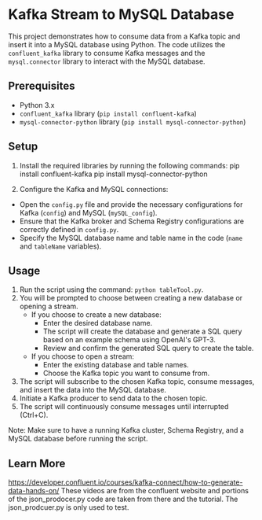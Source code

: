 # Kafka Stream to MySQL Database

This project demonstrates how to consume data from a Kafka topic and insert it into a MySQL database using Python. The code utilizes the `confluent_kafka` library to consume Kafka messages and the `mysql.connector` library to interact with the MySQL database.

## Prerequisites

- Python 3.x
- `confluent_kafka` library (`pip install confluent-kafka`)
- `mysql-connector-python` library (`pip install mysql-connector-python`)

## Setup

1. Install the required libraries by running the following commands:
pip install confluent-kafka
pip install mysql-connector-python

2. Configure the Kafka and MySQL connections:

- Open the `config.py` file and provide the necessary configurations for Kafka (`config`) and MySQL (`mySQL_config`).
- Ensure that the Kafka broker and Schema Registry configurations are correctly defined in `config.py`.
- Specify the MySQL database name and table name in the code (`name` and `tableName` variables).

## Usage

1. Run the script using the command: `python tableTool.py`.
2. You will be prompted to choose between creating a new database or opening a stream.
   - If you choose to create a new database:
     - Enter the desired database name.
     - The script will create the database and generate a SQL query based on an example schema using OpenAI's GPT-3.
     - Review and confirm the generated SQL query to create the table.
   - If you choose to open a stream:
     - Enter the existing database and table names.
     - Choose the Kafka topic you want to consume from.
3. The script will subscribe to the chosen Kafka topic, consume messages, and insert the data into the MySQL database.
4. Initiate a Kafka producer to send data to the chosen topic.
5. The script will continuously consume messages until interrupted (Ctrl+C).

Note: Make sure to have a running Kafka cluster, Schema Registry, and a MySQL database before running the script.
## Learn More
https://developer.confluent.io/courses/kafka-connect/how-to-generate-data-hands-on/
These videos are from the confluent website and portions of the json_prodocer.py code are taken from there and the tutorial.
The json_prodcuer.py is only used to test.
